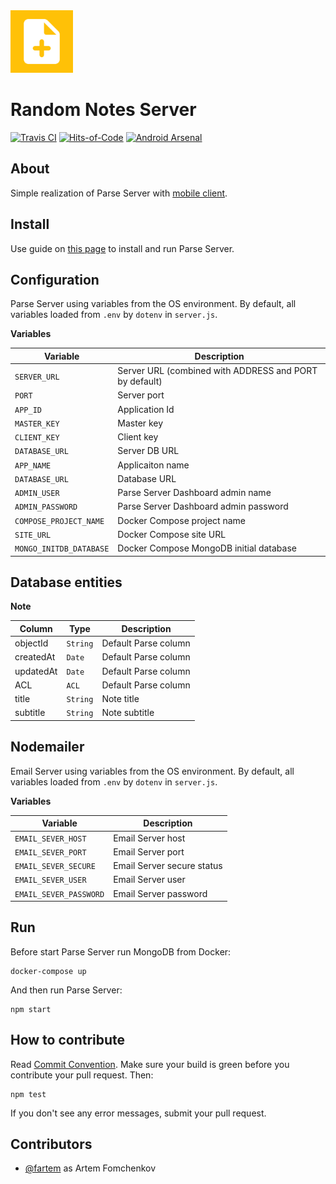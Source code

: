 <img src="media/logo/ic_app.png" height="100px" />

Random Notes Server
=============

[![Travis CI](https://travis-ci.org/fartem/parse-test-server.svg?branch=master)](https://travis-ci.org/fartem/parse-test-server)
[![Hits-of-Code](https://hitsofcode.com/github/fartem/parse-test-server)](https://hitsofcode.com/view/github/fartem/parse-test-server)
[![Android Arsenal](https://img.shields.io/badge/Android%20Arsenal-Android%20Parse%20Server%20Client-brightgreen.svg?style=flat)](https://android-arsenal.com/details/3/7906)

About
-------------

Simple realization of Parse Server with [mobile client](https://github.com/fartem/parse-android-test-app).

Install
-------------

Use guide on [this page](https://docs.parseplatform.org/parse-server/guide/) to install and run Parse Server.

Configuration
-------------

Parse Server using variables from the OS environment. By default, all variables loaded from `.env` by `dotenv` in `server.js`.

__Variables__

| Variable  | Description |
| ------------- | ------------- |
| `SERVER_URL` | Server URL (combined with ADDRESS and PORT by default) |
| `PORT` | Server port |
| `APP_ID` | Application Id |
| `MASTER_KEY` | Master key |
| `CLIENT_KEY` | Client key |
| `DATABASE_URL` | Server DB URL |
| `APP_NAME` | Applicaiton name |
| `DATABASE_URL` | Database URL |
| `ADMIN_USER` | Parse Server Dashboard admin name |
| `ADMIN_PASSWORD` | Parse Server Dashboard admin password |
| `COMPOSE_PROJECT_NAME` | Docker Compose project name |
| `SITE_URL` | Docker Compose site URL |
| `MONGO_INITDB_DATABASE` | Docker Compose MongoDB initial database |

Database entities
-------------

__Note__

| Column | Type | Description |
| --- | --- | --- |
| objectId | `String` | Default Parse column |
| createdAt | `Date` | Default Parse column |
| updatedAt | `Date` | Default Parse column |
| ACL | `ACL` | Default Parse column |
| title | `String` | Note title |
| subtitle | `String` | Note subtitle |

Nodemailer
-------------

Email Server using variables from the OS environment. By default, all variables loaded from `.env` by `dotenv` in `server.js`.

__Variables__

| Variable  | Description |
| ------------- | ------------- |
| `EMAIL_SEVER_HOST` | Email Server host |
| `EMAIL_SEVER_PORT` | Email Server port |
| `EMAIL_SEVER_SECURE` | Email Server secure status |
| `EMAIL_SEVER_USER` | Email Server user |
| `EMAIL_SEVER_PASSWORD` | Email Server password |

Run
-------------

Before start Parse Server run MongoDB from Docker:

```shell
docker-compose up
```

And then run Parse Server:
```shell
npm start
```

How to contribute
-------------

Read [Commit Convention](https://github.com/fartem/repository-rules/blob/master/commit-convention/COMMIT_CONVENTION.md). Make sure your build is green before you contribute your pull request. Then:

```shell
npm test
```

If you don't see any error messages, submit your pull request.

Contributors
-------------

* [@fartem](https://github.com/fartem) as Artem Fomchenkov
